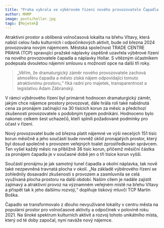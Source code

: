 ```yaml
---
title: "Praha vybrala ve výběrovém řízení nového provozovatele Čapadla Hollar, který prostor převezme od letošního března"
author: MHMP
image: posts/hollar.jpg
tags: [Majetek]
---
```


Atraktivní prostor a oblíbená volnočasová lokalita na břehu Vltavy, která nabízí celou řadu kulturních i odpočinkových aktivit, bude od března 2024 provozována novým nájemcem. Městská společnost TRADE CENTRE PRAHA (TCP) spravující pražské náplavky úspěšně uzavřela výběrové řízení na nového provozovatele čapadla a náplavky Hollar. S vítězným účastníkem podepsala dvouletou nájemní smlouvu s možností opce na další tři roky.

> „Věřím, že dramaturgický záměr nového provozovatele zachová atmosféru čapadla a město získá nájem odpovídající tomuto atraktivnímu prostoru,“ říká radní pro majetek, transparentnost a legislativu Adam Zábranský.

V rámci výběrového řízení byl primárně hodnocen dramaturgický záměr, jakým chce nájemce prostory provozovat, dále hrála roli také nabídnutá cena za pronájem začínající na 30 tisících korun za měsíc a předchozí zkušenosti provozovatele s podobným typem podnikání. Hodnoceno bylo nakonec celkem šest uchazečů, kteří splnili požadované podmínky pro účast v řízení.

Nový provozovatel bude od března platit nájemné ve výši necelých 151 tisíc korun měsíčně a jeho součástí bude rovněž úklid pronajatých prostor, který byl dosud společně s provozem veřejných toalet zprostředkován správcem. Ten vyšel každý měsíc na přibližně 36 tisíc korun, přičemž měsíční částka za pronájem čapadla je v současné době jen o tři tisíce korun vyšší.

Součástí pronájmu je jak samotný tunel čapadla a okolní náplavka, tak nově také nezpevněná travnatá plocha v okolí. „Na základě výběrového řízení se zohlednily dosavadní zkušenosti s provozem a zasmluvnila se celá využívaná plocha prostoru na další období. Naším cílem je nadále zajistit zajímavý a atraktivní provoz na významném veřejném místě na břehu Vltavy a přispět tak k jeho dalšímu rozvoji,“ doplňuje tiskový mluvčí TCP Martin Boška.

Čapadlo se transformovalo z dlouho nevyužívané lokality v centru města na populární prostor pro volnočasové aktivity a odpočinek v polovině roku 2021. Na široké spektrum kulturních aktivit a rozvoj tohoto unikátního místa, který od té doby započal, nyní naváže nový nájemce.

 
